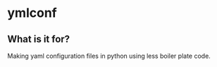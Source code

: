 # ymlconf

## What is it for?

Making yaml configuration files in python using less boiler plate code.

